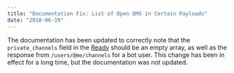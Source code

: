 ```yaml
---
title: "Documentation Fix: List of Open DMS in Certain Payloads"
date: "2018-06-19"
---
```


The documentation has been updated to correctly note that the `private_channels` field in the [Ready](#DOCS_TOPICS_GATEWAY_EVENTS/ready) should be an empty array, as well as the response from `/users/@me/channels` for a bot user. This change has been in effect for a long time, but the documentation was not updated.
